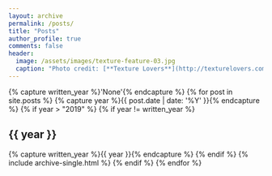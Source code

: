 ```yaml
---
layout: archive
permalink: /posts/
title: "Posts"
author_profile: true
comments: false
header:
  image: /assets/images/texture-feature-03.jpg
  caption: "Photo credit: [**Texture Lovers**](http://texturelovers.com)"
---
```


{% capture written_year %}'None'{% endcapture %}
{% for post in site.posts %}
  {% capture year %}{{ post.date | date: '%Y' }}{% endcapture %}
  {% if year > "2019" %}
    {% if year != written_year %}
<h2 id="{{ year | slugify }}" class="archive__subtitle">{{ year }}</h2>
      {% capture written_year %}{{ year }}{% endcapture %}
    {% endif %}
    {% include archive-single.html %}
  {% endif %}
{% endfor %}